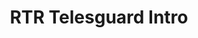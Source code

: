 ---
layout: entry
title: RTR Telesguard Intro
organisation: RTR
usagedate: 2010-2017
language: de
fulltitle: RTR Telesguard Intro (2010-2017)
watermark: SRF Info
---